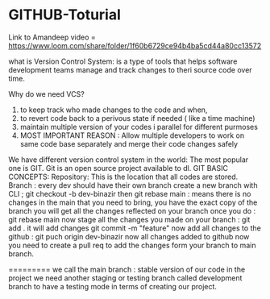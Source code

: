 # GITHUB-Toturial
Link to Amandeep video = https://www.loom.com/share/folder/1f60b6729ce94b4ba5cd44a80cc13572

what is Version Control System: 
is a type of tools that helps software development teams manage and track changes to theri source code over time. 

Why do we need VCS? 
1. to keep track who made changes to the code and when, 
2. to revert code back to a perivous state if needed ( like  a time machine) 
3. maintain multiple version of your codes i parallel for different purmoses
4. MOST IMPORTANT REASON : 
Allow multiple developers to work on same code base separately and merge their code changes safely

We have different version control system in the world: 
The most popular one is GIT. 
Git is an open source project available to dl. 
GIT BASIC CONCEPTS: 
Repository: This is the location that all codes are stored. 
Branch : every dev should have their own branch 
create a new branch with CLI ; git checkout -b dev-binazir
then git rebase main : means there is no changes in the main that you need to bring, you have the exact copy of the branch
you will get all the changes reflected on your branch once you do  : git rebase main 
now stage all the changes you made on your branch : git add .     it will add changes 
git commit -m "feature" 
now add all changes to the github : git puch origin dev-binazir 
now all changes added to github 
now you need to create a pull req to add the changes form your branch to main branch.

=========
we call the main branch : stable version of our code in the project
we need another staging or testing branch called development branch to have a testing mode in terms of creating our project. 
